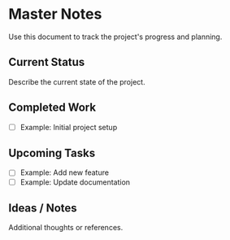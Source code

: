 # Master Notes

Use this document to track the project's progress and planning.

## Current Status
Describe the current state of the project.

## Completed Work
- [ ] Example: Initial project setup

## Upcoming Tasks
- [ ] Example: Add new feature
- [ ] Example: Update documentation

## Ideas / Notes
Additional thoughts or references.
